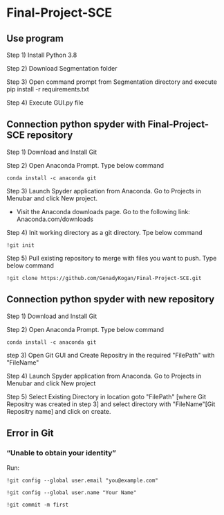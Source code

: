# Final-Project-SCE

## Use program

Step 1) Install Python 3.8

Step 2) Download Segmentation folder

Step 3) Open command prompt from Segmentation directory and execute pip install -r requirements.txt

Step 4) Execute GUI.py file

## Connection python spyder with Final-Project-SCE repository

Step 1) Download and Install Git

Step 2) Open Anaconda Prompt. Type below command

```conda install -c anaconda git```

Step 3) Launch Spyder application from Anaconda. Go to Projects in Menubar and click New project. 

- Visit the Anaconda downloads page. Go to the following link: Anaconda.com/downloads

Step 4) Init working directory as a git directory. Tpe below command

```!git init```

Step 5) Pull existing repository to merge with files you want to push. Type below command

```!git clone https://github.com/GenadyKogan/Final-Project-SCE.git```

## Connection python spyder with new repository

Step 1) Download and Install Git

Step 2) Open Anaconda Prompt. Type below command

```conda install -c anaconda git```

step 3) Open Git GUI and Create Repositry in the required "FilePath" with "FileName"

Step 4) Launch Spyder application from Anaconda. Go to Projects in Menubar and click New project

Step 5) Select Existing Directory in location goto "FilePath" [where Git Repositry was created in step 3] and select directory with "FileName"[Git Repositry name] and click on create.

## Error in Git

### “Unable to obtain your identity” 

Run:

```!git config --global user.email "you@example.com"```

```!git config --global user.name "Your Name"```

```!git commit -m first```
